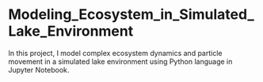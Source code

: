# Modeling_Ecosystem_in_Simulated_Lake_Environment
In this project, I model complex ecosystem dynamics and particle movement in a simulated lake environment using Python language in Jupyter Notebook.
